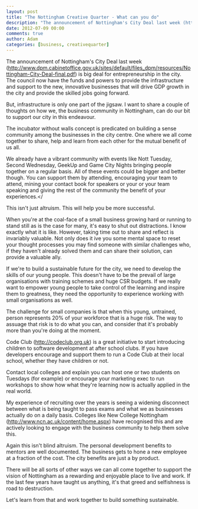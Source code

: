```yaml
---
layout: post
title: "The Nottingham Creative Quarter - What can you do"
description: "The announcement of Nottingham's City Deal last week (http://www.dpm.cabinetoffice.gov.uk/sites/default/files_dpm/resources/Nottingham-City-Deal-final.pdf) is big deal for entrepreneurship in the city. The council now have the funds and powers to ..."
date: 2012-07-09 00:00
comments: true
author: Adam
categories: [business, creativequarter]
---
```


The announcement of Nottingham's City Deal last week (<a href="http://www.dpm.cabinetoffice.gov.uk/sites/default/files_dpm/resources/Nottingham-City-Deal-final.pdf">http://www.dpm.cabinetoffice.gov.uk/sites/default/files_dpm/resources/Nottingham-City-Deal-final.pdf</a>) is big deal for entrepreneurship in the city. The council now have the funds and powers to provide the infrastructure and support to the new, innovative businesses that will drive GDP growth in the city and provide the skilled jobs going forward.

But, infrastructure is only one part of the jigsaw. I want to share a couple of thoughts on how we, the business community in Nottingham, can do our bit to support our city in this endeavour.
<!-- more -->
The incubator without walls concept is predicated on building a sense community among the businesses in the city centre. One where we all come together to share, help and learn from each other for the mutual benefit of us all.

We already have a vibrant community with events like Nott Tuesday, Second Wednesday, GeekUp and Game City Nights bringing people together on a regular basis. All of these events could be bigger and better though. You can support them by attending, encouraging your team to attend, mining your contact book for speakers or your or your team speaking and giving the rest of the community the benefit of your experiences.</

This isn't just altruism. This will help you be more successful.

When you're at the coal-face of a small business growing hard or running to stand still as is the case for many, it's easy to shut out distractions. I know exactly what it is like. However, taking time out to share and reflect is invariably valuable. Not only does it ive you some mental space to reset your thought processes you may find someone with similar challenges who, if they haven't already solved them and can share their solution, can provide a valuable ally.

If we're to build a sustainable future for the city, we need to develop the skills of our young people. This doesn't have to be the prevail of large organisations with training schemes and huge CSR budgets. If we really want to empower young people to take control of the learning and inspire them to greatness, they need the opportunity to experience working with small organisations as well.

The challenge for small companies is that when this young, untrained, person represents 20% of your workforce that is a huge risk. The way to assuage that risk is to do what you can, and consider that it's probably more than you're doing at the moment.

Code Club (<a href="http://codeclub.org.uk">http://codeclub.org.uk</a>) is a great initiative to start introducing children to software development at after school clubs. If you have developers encourage and support them to run a Code Club at their local school, whether they have children or not.

Contact local colleges and explain you can host one or two students on Tuesdays (for example) or encourage your marketing exec to run workshops to show how what they're learning now is actually applied in the real world.

My experience of recruiting over the years is seeing a widening disconnect between what is being taught to pass exams and what we as businesses actually do on a daily basis. Colleges like New College Nottingham (<a href="http://www.ncn.ac.uk/content/home.aspx">http://www.ncn.ac.uk/content/home.aspx</a>) have recognised this and are actively looking to engage with the business community to help them solve this.

Again this isn't blind altruism. The personal development benefits to mentors are well documented. The business gets to hone a new employee at a fraction of the cost. The city benefits are just a by product.

There will be all sorts of other ways we can all come together to support the vision of Nottingham as a rewarding and enjoyable place to live and work. If the last few years have taught us anything, it's that greed and selfishness is road to destruction.

Let's learn from that and work together to build something sustainable.